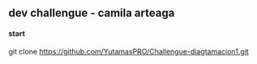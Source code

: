 ## dev challengue - camila arteaga

#### start

git clone https://github.com/YutamasPRO/Challengue-diagtamacion1.git

